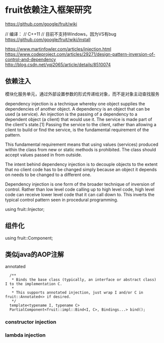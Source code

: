 
fruit依赖注入框架研究
====

https://github.com/google/fruit/wiki

// 编译：
// C++11
// 目前不支持Windows，因为VS有bug
https://github.com/google/fruit/wiki/install

https://www.martinfowler.com/articles/injection.html
https://www.codeproject.com/articles/29271/design-pattern-inversion-of-control-and-dependency
http://blog.csdn.net/yqj2065/article/details/8510074




## 依赖注入

模块化服务单元，通过外部设置参数的形式传递给对象，而不是对象主动查找服务

dependency injection is a technique whereby one object supplies the dependencies of another object. A dependency is an object that can be used (a service). An injection is the passing of a dependency to a dependent object (a client) that would use it. The service is made part of the client's state.[1] Passing the service to the client, rather than allowing a client to build or find the service, is the fundamental requirement of the pattern.

This fundamental requirement means that using values (services) produced within the class from new or static methods is prohibited. The class should accept values passed in from outside.

The intent behind dependency injection is to decouple objects to the extent that no client code has to be changed simply because an object it depends on needs to be changed to a different one.

Dependency injection is one form of the broader technique of inversion of control. Rather than low level code calling up to high level code, high level code can receive lower level code that it can call down to. This inverts the typical control pattern seen in procedural programming.


using fruit::Injector;


## 组件化

using fruit::Component;



## 类似java的AOP注解

annotated 

```
  /**
   * Binds the base class (typically, an interface or abstract class) I to the implementation C.
   * 
   * This supports annotated injection, just wrap I and/or C in fruit::Annotated<> if desired.
   */
  template<typename I, typename C>
  PartialComponent<fruit::impl::Bind<I, C>, Bindings...> bind();
```

### constructor injection


### lambda injection




